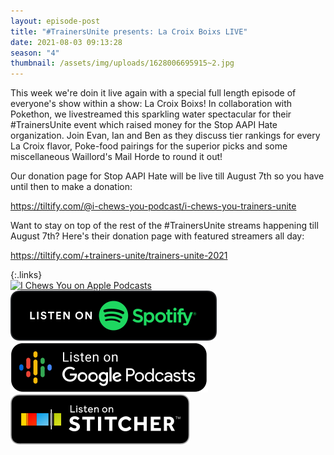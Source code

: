 ```yaml
---
layout: episode-post
title: "#TrainersUnite presents: La Croix Boixs LIVE"
date: 2021-08-03 09:13:28
season: "4"
thumbnail: /assets/img/uploads/1628006695915~2.jpg
---
```

This week we're doin it live again with a special full length episode of everyone's show within a show: La Croix Boixs! In collaboration with Pokethon, we livestreamed this sparkling water spectacular for their #TrainersUnite event which raised money for the Stop AAPI Hate organization. Join Evan, Ian and Ben as they discuss tier rankings for every La Croix flavor, Poke-food pairings for the superior picks and some miscellaneous Waillord's Mail Horde to round it out!

Our donation page for Stop AAPI Hate will be live till August 7th so you have until then to make a donation:

<https://tiltify.com/@i-chews-you-podcast/i-chews-you-trainers-unite>

Want to stay on top of the rest of the #TrainersUnite streams happening till August 7th? Here's their donation page with featured streamers all day:

<https://tiltify.com/+trainers-unite/trainers-unite-2021>

{:.links}  
[![I Chews You on Apple Podcasts](https://linkmaker.itunes.apple.com/en-us/badge-lrg.svg?releaseDate=2019-04-16T00:00:00Z&kind=podcast&bubble=podcasts)](https://podcasts.apple.com/us/podcast/trainersunite-presents-la-croix-boixs-live/id1455409177?i=1000530846243)  [![I Chews You on Spotify](/assets/img/uploads/spotify-badge-button.svg)](https://open.spotify.com/episode/6GbSqPoFgOijkeZnWrrMro?si=g0W8csF3SguNbPB4GJs30w&dl_branch=1)  [![I Chews You on Google Podcasts](/assets/img/uploads/google-podcasts-badge-button.svg)](https://podcasts.google.com/feed/aHR0cHM6Ly9pY2hld3N5b3UubGlic3luLmNvbS9yc3M/episode/OTFiNDUwMTYtMGYyOC00NzQ1LWI4MjktNzY3MWExMjdiNzM0?sa=X&ved=0CA0QkfYCahcKEwjYn5-BnpXyAhUAAAAAHQAAAAAQAQ)  [![I Chews You on Stitcher](/assets/img/uploads/stitcher-badge-button.svg)](https://www.stitcher.com/s?eid=85849779)